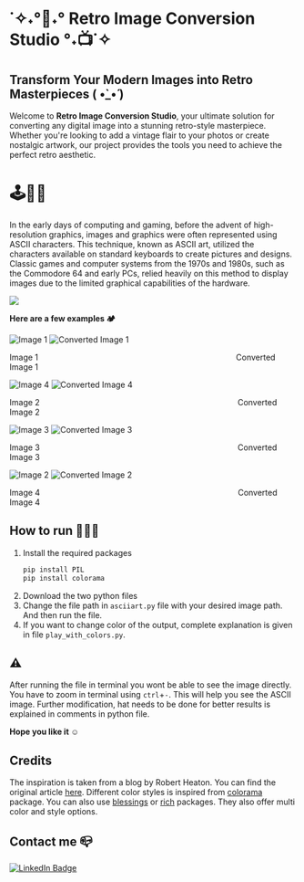 # ˙✧˖°📼˖° Retro Image Conversion Studio °˖📺˙✧

## Transform Your Modern Images into Retro Masterpieces ( •̀_•́ )

Welcome to **Retro Image Conversion Studio**, your ultimate solution for converting any digital image into a stunning retro-style masterpiece. Whether you're looking to add a vintage flair to your photos or create nostalgic artwork, our project provides the tools you need to achieve the perfect retro aesthetic.

# 🕹️👾📼
In the early days of computing and gaming, before the advent of high-resolution graphics, images and graphics were often represented using ASCII characters. This technique, known as ASCII art, utilized the characters available on standard keyboards to create pictures and designs. Classic games and computer systems from the 1970s and 1980s, such as the Commodore 64 and early PCs, relied heavily on this method to display images due to the limited graphical capabilities of the hardware.

![](https://github.com/ArnavAgarwal-Mr-AR/Retro-Image-Conversion-Studio/blob/main/Images/image1.png)


**Here are a few examples 🏕️**

![Image 1](https://github.com/ArnavAgarwal-Mr-AR/Retro-Image-Conversion-Studio/blob/main/Images/test8890.jpg) ![Converted Image 1](https://github.com/ArnavAgarwal-Mr-AR/Retro-Image-Conversion-Studio/blob/main/Images/gen1.png)

Image 1 &ensp;&ensp;&ensp;&ensp;&ensp;&ensp;&ensp;&ensp;&ensp;&ensp;&ensp;&ensp;&ensp;&ensp;&ensp;&ensp;&ensp;&ensp;&ensp;&ensp;&ensp;&ensp;&ensp;&ensp;&ensp;&ensp;&ensp;&ensp;&ensp;&ensp;&ensp;&ensp;&ensp;&ensp;&ensp;&ensp;&ensp;&ensp;&ensp;&ensp;  &ensp;&ensp;&ensp;&ensp;&ensp;&ensp;&ensp;&ensp;  Converted Image 1

![Image 4](https://github.com/ArnavAgarwal-Mr-AR/Retro-Image-Conversion-Studio/blob/main/Images/k1.jpg) ![Converted Image 4](https://github.com/ArnavAgarwal-Mr-AR/Retro-Image-Conversion-Studio/blob/main/Images/gen2.png)

Image 2 &ensp;&ensp;&ensp;&ensp;&ensp;&ensp;&ensp;&ensp;&ensp;&ensp;&ensp;&ensp;&ensp;&ensp;&ensp;&ensp;&ensp;&ensp;&ensp;&ensp;&ensp;&ensp;&ensp;&ensp;&ensp;&ensp;&ensp;&ensp;&ensp;&ensp;&ensp;&ensp;&ensp;&ensp;&ensp;&ensp;&ensp;&ensp;&ensp;&ensp;  &ensp;&ensp;&ensp;&ensp;&ensp;&ensp;&ensp;&ensp;  Converted Image 2


![Image 3](https://github.com/ArnavAgarwal-Mr-AR/Retro-Image-Conversion-Studio/blob/main/Images/s1.jpeg) ![Converted Image 3](https://github.com/ArnavAgarwal-Mr-AR/Retro-Image-Conversion-Studio/blob/main/Images/gen3.png)

Image 3 &ensp;&ensp;&ensp;&ensp;&ensp;&ensp;&ensp;&ensp;&ensp;&ensp;&ensp;&ensp;&ensp;&ensp;&ensp;&ensp;&ensp;&ensp;&ensp;&ensp;&ensp;&ensp;&ensp;&ensp;&ensp;&ensp;&ensp;&ensp;&ensp;&ensp;&ensp;&ensp;&ensp;&ensp;&ensp;&ensp;&ensp;&ensp;&ensp;&ensp;  &ensp;&ensp;&ensp;&ensp;&ensp;&ensp;&ensp;&ensp;  Converted Image 3

![Image 2](https://github.com/ArnavAgarwal-Mr-AR/Retro-Image-Conversion-Studio/blob/main/Images/c1.jpeg) ![Converted Image 2](https://github.com/ArnavAgarwal-Mr-AR/Retro-Image-Conversion-Studio/blob/main/Images/gen4.png)

Image 4 &ensp;&ensp;&ensp;&ensp;&ensp;&ensp;&ensp;&ensp;&ensp;&ensp;&ensp;&ensp;&ensp;&ensp;&ensp;&ensp;&ensp;&ensp;&ensp;&ensp;&ensp;&ensp;&ensp;&ensp;&ensp;&ensp;&ensp;&ensp;&ensp;&ensp;&ensp;&ensp;&ensp;&ensp;&ensp;&ensp;&ensp;&ensp;&ensp;&ensp;  &ensp;&ensp;&ensp;&ensp;&ensp;&ensp;&ensp;&ensp;  Converted Image 4


## How to run 👨🏻‍💻

 1. Install the required packages
    ```python
    pip install PIL
    pip install colorama
    ```
 2. Download the two python files
 3. Change the file path in ```asciiart.py``` file with your desired image path. And then run the file.
 4. If you want to change color of the output, complete explanation is given in file ```play_with_colors.py```. 

## ⚠️
After running the file in terminal you wont be able to see the image directly. You have to zoom in terminal using ```ctrl```+```-```. This will help you see the ASCII image. 
Further modification, hat needs to be done for better results is explained in comments in python file. 

**Hope you like it ☺️**

## Credits
The inspiration is taken from a blog by Robert Heaton.
You can find the original article [here](https://robertheaton.com/2018/06/12/programming-projects-for-advanced-beginners-ascii-art/).
Different color styles is inspired from [colorama](https://pypi.org/project/colorama/) package. You can also use [blessings](https://pypi.org/project/blessings/) or [rich](https://pypi.org/project/rich/) packages. They also offer multi color and style options.

## Contact me 📪
<div id="badges">
  <a href="https://www.linkedin.com/in/arnav-agarwal-571a59243/" target="_blank" rel="noopener noreferrer">
    <img src="https://img.shields.io/badge/LinkedIn-blue?style=for-the-badge&logo=linkedin&logoColor=white" alt="LinkedIn Badge"/>
  </a>
</div>



